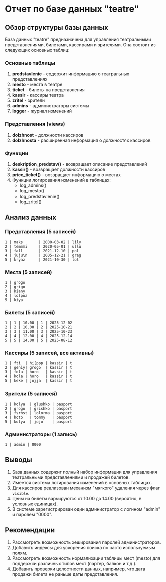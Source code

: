 # Отчет по базе данных "teatre"

## Обзор структуры базы данных

База данных "teatre" предназначена для управления театральными представлениями, билетами, кассирами и зрителями. Она состоит из следующих основных таблиц:

### Основные таблицы

1. **predstavlenie** - содержит информацию о театральных представлениях
2. **mesto** - места в театре
3. **ticket** - билеты на представления
4. **kassir** - кассиры театра
5. **zritel** - зрители
6. **admins** - администраторы системы
7. **logger** - журнал изменений

### Представления (views)

1. **dolzhnost** - должности кассиров
2. **dolzhnosta** - расширенная информация о должностях кассиров

### Функции

1. **deskription_predstav()** - возвращает описание представлений
2. **kassir()** - возвращает должности кассиров
3. **price_ticket()** - возвращает информацию о местах
4. Функции логирования изменений в таблицах:
   - log_admins()
   - log_mesto()
   - log_predstavlenie()
   - log_zritel()

## Анализ данных

### Представления (5 записей)
```
1 | maks       | 2000-03-02 | lily
2 | temmmi     | 2020-05-01 | ullu
3 | fall       | 2021-12-10 | pol
4 | juju\n     | 2005-12-21 | grag
5 | kryaz      | 2021-10-30 | lol
```

### Места (5 записей)
```
1 | grogo
2 | grigo
3 | kiany
4 | lolpoa
5 | kiya
```

### Билеты (5 записей)
```
1 | 1 | 10.00 | 1 | 2025-12-02
2 | 2 | 10.00 | 2 | 2025-10-21
3 | 3 | 11.00 | 3 | 2025-10-23
4 | 4 | 12.00 | 4 | 2025-12-14
5 | 5 | 14.00 | 5 | 2025-08-12
```

### Кассиры (5 записей, все активны)
```
1 | fti  | hi[ppp | kassir | t
2 | geniy| grogo  | kassir | t
3 | fola | horo   | kassir | t
4 | kola | horo   | kassir | t
5 | keke | jojja  | kassir | t
```

### Зрители (5 записей)
```
1 | kolya  | glushko | pasport
2 | grogo  | grishko | pasport
3 | fsrhst | lolorma | pasport
4 | hoto   | tommy   | pasport
5 | kolya  | jojo    | pasport
```

### Администраторы (1 запись)
```
1 | admin | 0000
```

## Выводы

1. База данных содержит полный набор информации для управления театральными представлениями и продажей билетов.
2. Имеется система логирования изменений в основных таблицах.
3. Для кассиров реализован механизм "мягкого" удаления через флаг `visible`.
4. Цены на билеты варьируются от 10.00 до 14.00 (вероятно, в условных единицах).
5. В системе зарегистрирован один администратор с логином "admin" и паролем "0000".

## Рекомендации

1. Рассмотреть возможность хеширования паролей администраторов.
2. Добавить индексы для ускорения поиска по часто используемым полям.
3. Рассмотреть возможность нормализации таблицы мест (mesto) для поддержки различных типов мест (партер, балкон и т.д.).
4. Добавить проверки целостности данных, например, что дата продажи билета не раньше даты представления.
